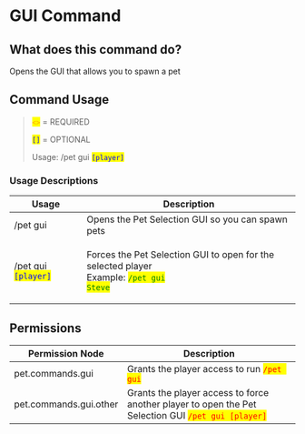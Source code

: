 # GUI Command

## What does this command do?

Opens the GUI that allows you to spawn a pet

## Command Usage

> <mark style="color:orange;">`<>`</mark> = REQUIRED
>
> <mark style="color:blue;">`[]`</mark> = OPTIONAL
>
> Usage: /pet gui <mark style="color:blue;">`[player]`</mark>

### Usage Descriptions

| Usage                                                | Description                                                                                                                                   |
| ---------------------------------------------------- | --------------------------------------------------------------------------------------------------------------------------------------------- |
| /pet gui                                             | Opens the Pet Selection GUI so you can spawn pets                                                                                             |
| /pet gui <mark style="color:blue;">`[player]`</mark> | <p>Forces the Pet Selection GUI to open for the selected player<br>Example: <mark style="color:green;"><code>/pet gui Steve</code></mark></p> |

## Permissions

| Permission Node        | Description                                                                                                                        |
| ---------------------- | ---------------------------------------------------------------------------------------------------------------------------------- |
| pet.commands.gui       | Grants the player access to run <mark style="color:red;">`/pet gui`</mark>                                                         |
| pet.commands.gui.other | Grants the player access to force another player to open the Pet Selection GUI <mark style="color:red;">`/pet gui [player]`</mark> |

